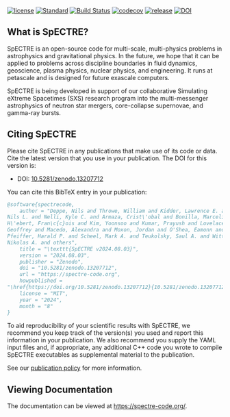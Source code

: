 [//]: # (Distributed under the MIT License.)
[//]: # (See LICENSE.txt for details.)

[![license](https://img.shields.io/badge/license-MIT-blue.svg)](https://github.com/sxs-collaboration/spectre/blob/develop/LICENSE.txt)
[![Standard](https://img.shields.io/badge/c%2B%2B-20-blue.svg)](https://en.wikipedia.org/wiki/C%2B%2B#Standardization)
[![Build Status](https://github.com/sxs-collaboration/spectre/workflows/Tests/badge.svg?branch=develop)](https://github.com/sxs-collaboration/spectre/actions)
[![codecov](https://codecov.io/gh/sxs-collaboration/spectre/graph/badge.svg?token=yyJ3uBPUE2)](https://codecov.io/gh/sxs-collaboration/spectre)
[![release](https://img.shields.io/badge/release-v2024.08.03-informational)](https://github.com/sxs-collaboration/spectre/releases/tag/v2024.08.03)
[![DOI](https://zenodo.org/badge/doi/10.5281/zenodo.13207712.svg)](https://doi.org/10.5281/zenodo.13207712)

## What is SpECTRE?

SpECTRE is an open-source code for multi-scale, multi-physics problems
in astrophysics and gravitational physics. In the future, we hope that
it can be applied to problems across discipline boundaries in fluid
dynamics, geoscience, plasma physics, nuclear physics, and
engineering. It runs at petascale and is designed for future exascale
computers.

SpECTRE is being developed in support of our collaborative Simulating
eXtreme Spacetimes (SXS) research program into the multi-messenger
astrophysics of neutron star mergers, core-collapse supernovae, and
gamma-ray bursts.

## Citing SpECTRE

Please cite SpECTRE in any publications that make use of its code or data. Cite
the latest version that you use in your publication. The DOI for this version
is:

- DOI: [10.5281/zenodo.13207712](https://doi.org/10.5281/zenodo.13207712)

You can cite this BibTeX entry in your publication:

<!-- The BibTeX entry below is updated automatically at releases -->
<!-- BIBTEX ENTRY -->
```bib
@software{spectrecode,
    author = "Deppe, Nils and Throwe, William and Kidder, Lawrence E. and Vu,
Nils L. and Nelli, Kyle C. and Armaza, Crist\'obal and Bonilla, Marceline S. and
H\'ebert, Fran\c{c}ois and Kim, Yoonsoo and Kumar, Prayush and Lovelace,
Geoffrey and Macedo, Alexandra and Moxon, Jordan and O'Shea, Eamonn and
Pfeiffer, Harald P. and Scheel, Mark A. and Teukolsky, Saul A. and Wittek,
Nikolas A. and others",
    title = "\texttt{SpECTRE v2024.08.03}",
    version = "2024.08.03",
    publisher = "Zenodo",
    doi = "10.5281/zenodo.13207712",
    url = "https://spectre-code.org",
    howpublished =
"\href{https://doi.org/10.5281/zenodo.13207712}{10.5281/zenodo.13207712}",
    license = "MIT",
    year = "2024",
    month = "8"
}
```
<!-- BIBTEX ENTRY -->

To aid reproducibility of your scientific results with SpECTRE, we recommend you
keep track of the version(s) you used and report this information in your
publication. We also recommend you supply the YAML input files and, if
appropriate, any additional C++ code you wrote to compile SpECTRE executables as
supplemental material to the publication.

See our [publication policy](https://spectre-code.org/publication_policies.html)
for more information.

## Viewing Documentation

The documentation can be viewed at https://spectre-code.org/.
